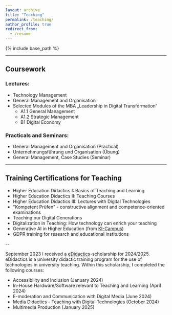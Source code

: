 ```yaml
---
layout: archive
title: "Teaching"
permalink: /teaching/
author_profile: true
redirect_from:
  - /resume
---
```


{% include base_path %}

---

## Coursework

### Lectures:
  * Technology Management
  * General Management and Organisation
  * Selected Modules of the MBA „Leadership in Digital Transformation“
    * A1.1 General Management
    * A1.2 Strategic Management
    * B1 Digital Economy

### Practicals and Seminars:
  * General Management and Organisation (Practical)
  * Unternehmungsführung und Organisation (Übung)
  * General Management, Case Studies (Seminar)

---

## Training Certifications for Teaching

* Higher Education Didactics I: Basics of Teaching and Learning
* Higher Education Didactics II: Teaching Courses
* Higher Education Didactics III: Lectures with Digital Technologies
* "Kompetent Prüfen" - constructive alignment and competence-oriented examinations
* Teaching our Digital Generations
* Digitalization in Teaching: How technology can enrich your teaching
* Generative AI in Higher Education (from [KI-Campus](https://ki-campus.org/))
* GDPR training for research and educational institutions

--

September 2023 I received a [eDidactics](https://edidactics.at/)-scholarship for 2024/2025. eDidactics is a university didactic training program for the use of technologies in university teaching.
Within this scholarship, I completed the following courses:
* Accessibility and Inclusion (January 2024)
* In-House Hardware/Software relevant to Teaching and Learning (April 2024)
* E-moderation and Communication with Digital Media (June 2024)
* Media Didactics - Teaching with Digital Technologies (October 2024)
* Multimedia Production (January 2025)

